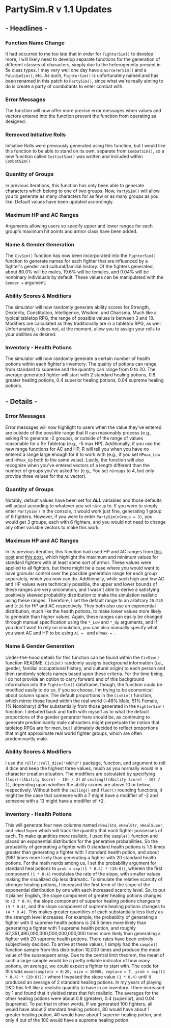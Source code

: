 # **PartySim.R** v 1.1 Updates

## - **Headlines** -

### Function Name Change
It had occurred to me too late that in order for ```FighterSim()``` to develop more, I will likely need to develop separate functions for the generation of different classes of characters, simply due to the heterogeneity present in 5e class types. I may very well one day have a ```SorcererSim()``` and a ```PaladinSim()```, etc. As such, ```FighterSim()``` is unfortunately named and has been renamed in this patch to ```PartySim()```, since what we're really aiming to do is create a party of combatants to enter combat with.

### Error Messages
The function will now offer more precise error messages when values and vectors entered into the function prevent the function from operating as designed. 

### Removed Initiative Rolls
Initiative Rolls were previously generated using this function, but I would like this function to be able to stand on its own, separate from ```CombatSim()```, so a new function called ```InitiatSim()``` was written and included within ```CombatSim()```

### Quantity of Groups
In previous iterations, this function has only been able to generate characters which belong to one of two groups. Now, ```PartySim()``` will allow you to generate as many characters for as few or as many groups as you like. Default values have been updated accordingly. 

### Maximum HP and AC Ranges
Arguments allowing users so specify upper and lower ranges for each group's maximum hit points and armor class have been added.

### Name & Gender Generation
The ```CivSim()``` function has now been incorporated into the ```FighterSim()``` function to generate names for each fighter that are influenced by a fighter's gender and cultural/familial history. Of the fighters generated, about 80.0% will be males, 19.6% will be females, and 0.04% will be nonbinary individuals by default. These values can be manipulated with the ```Gender =``` argument.

### Ability Scores & Modifiers
The simulator will now randomly generate ability scores for Strength, Dexterity, Constitution, Intelligence, Wisdom, and Charisma. Much like a typical tabletop RPG, the range of possible values is between 3 and 18. Modifiers are calculated as they traditionally are in a tabletop RPG, as well. Unfortunately, it does not, at the moment, allow you to assign your rolls to your abilities as desired. 

### Inventory - Health Potions
The simulator will now randomly generate a certain number of health potions within each fighter's inventory. The quality of potions can range from standard to supreme and the quantity can range from 0 to 20. The average generated fighter will start with 2 standard healing potions, 0.8 greater healing potions, 0.4 superior healing potions, 0.04 supreme healing potions.    

## - **Details** -

### Error Messages
Error messages will now highlight to users when the value they've entered are outside of the possible range that R can reasonably process (e.g., asking R to generate -2 groups), or outside of the range of values reasonable for a 5e Tabletop (e.g., -5 max HP). Additionally, if you use the new range functions for AC and HP, R will tell you when you have no entered a range large enough for it to work with (e.g., if you set ```HPmax_Low``` and ```HPmax_Up``` both to the same value). Lastly, the function will also recognize when you've entered vectors of a length different than the number of groups you've asked for (e.g., You set ```nGroups``` to 4, but only provide three values for the ```AC``` vector). 

### Quantity of Groups
Notably, default values have been set for ***ALL*** variables and those defaults will adjust according to whatever you set ```nGroup``` to. If you were to simply enter ```PartySim()``` in the console, it would work just fine, generating 1 group of 6 fighters. However, if you were to enter ```PartySim(nGroup = 3)```, you would get 3 groups, each with 6 fighters, and you would not need to change any other variable vectors to make this work. 

### Maximum HP and AC Ranges
In its previous iteration, this function had used HP and AC ranges from [this post](https://www.quora.com/Whats-the-highest-HP-a-5e-D-D-character-can-have-without-relying-on-luck#:~:text=If%20your%20group%20plays%20with%20optional%20rules%2C%20there%20is%20also%20if%20you%20don't.) and [this post](https://rpg.stackexchange.com/questions/67197/what-is-the-highest-possible-ac), which highlight the maximum and minimum values for standard fighters with at least some sort of armor. These values were applied to all fighters, but there might be a case where you would want to have granular control over the possible generation range for each group separately, which you now can do. Additionally, while such high and low AC and HP values were technically possible, the upper and lower bounds of these ranges are very uncommon, and I wasn't able to derive a satisfying positively skewed probability distribution to make the simulation realistic using these ranges. Therefore, I set the default range to an arbitrary ```20:245``` and ```8:26``` for HP and AC respectively. They both also use an exponential distribution, much like the health potions, to make lower values more likely to generate than higher values. Again, these ranges can easily be changed through manual specification using the ```*_Low``` and ```*_Up``` arguments, and if you don't want to rely on simulation, you can also manually specify what you want AC and HP to be using ```AC = ``` and ```HPmax = ```.

### Name & Gender Generation
Under-the-hood details for this function can be found within the ```CivSim()``` function README. ```CivSim()``` randomly assigns background information (i.e., gender, familial occupational history, and cultural origin) to each person and then randomly selects names based upon these criteria. For the time being, I do not provide an option to carry forward and of this background information into the ```FighterSim()``` dataframe, though, the function could be modified easily to do so, if you so choose. I'm trying to be economical about column space. The default proportions in the ```CivSim()``` function, which mirror those found within the real world (~48% Male, 51% Female, 1% Nonbinary) differ substantially from those generated in the ```FighterSim()``` function. I debated back and forth with myself as to what the default proportions of the gender generator here should be, as continuing to generate predominantly male cahracters might perpetuate the notion that tabletop RPGs are for men, but I ultimately decided to reflect proportions that might approximate real world fighter groups, which are often predominantly male.

### Ability Scores & Modifiers
I use the ```rollr::roll_dice("4d6h3")``` package, function, and argument to roll 4 dice and keep the highest three values, much as you normally would in a character creation situation. The modifiers are calculated by specifying ```floor(([Ability Score] - 10) / 2)``` or ```ceiling(([Ability Score] - 10) / 2)```, depending upon whether the ability scores are above 10 or below, respectively. Without both the ```ceiling()``` and ```floor()``` rounding functions, it might be the case that someone with a 7 might have a modifier of -2 and someone with a 13 might have a modifier of +2.

### Inventory - Health Potions
This will generate four new columns named ```nHealStd```, ```nHealGtr```, ```nHealSuper```, and ```nHealSuprm``` which will track the quantity that each fighter possesses of each. To make quantities more realistic, I used the ```sample()``` function and placed an exponential distribution for the generative probabilities. So the probability of generating a fighter with 0 standard health potions is 1.5 times greater than generating a fighter with 1 standard  health potion, and about 2981 times more likely than generating a fighter with 20 standard health potions. For the math nerds among us, I set the probability argument for standard heal potions to ```prob = exp((1 * 0.4) * (20:0))```, wherein the first component ```(1 * 0.4)``` modulates the rate of the slope, with smaller values making the visualized dip less dramatic. To simulate the relative scarcity of stronger healing potions, I increased the first term of the slope of the exponential distribution by one with each increased scarcity level. So, to put it plainer English, the slope component of greater healing potions changes to ```(2 * 0.4)```, the slope component of superior healing potions changes to ```(3 * 0.4)```, and the slope component of supreme healing potions changes to ```(4 * 0.4)```. This makes greater quantities of each substantially less likely as the strength level increases. For example, the probability of generating a fighter with 0 supreme health potions is 24.5 times more likely than generating a fighter with 1 supreme health potion, and roughly 62,351,490,000,000,000,000,000,000 times more likely than generating a fighter with 20 supreme health potions. There rates have been entirely subjectively decided. To arrive at these values, I simply had the ```sample()``` function sample from this distribution 10,000 times and produce the mean value of the subsequent array. Due to the central limit theorem, the mean of such a large sample would be a pretty reliable indicator of how many potions, on average, we could expect a fighter to start with. The code for this was ```mean(sample(x = 0:20, size = 10000, replace = T, prob = exp((1 * 0.4) * (20:0))))``` where I tweaked the slope value ```(1 * 0.4)``` until it produced an average of 2 standard healing potions. In my years of playing D&D this felt like a realistic quantity to have in an inventory. I then increased by 1 and found that it yielded rates that felt realistic. The averages for the other healing potions were about 0.8 (greater), 0.4 (superior), and 0.04 (supreme). To put that in other words, If we generated 100 fighters, all would have about 2 standard healing potions, 80 would have about 1 greater healing potion, 40 would have about 1 superior healing potion, and only 4 out of the 100 would have a supreme healing potion.  
